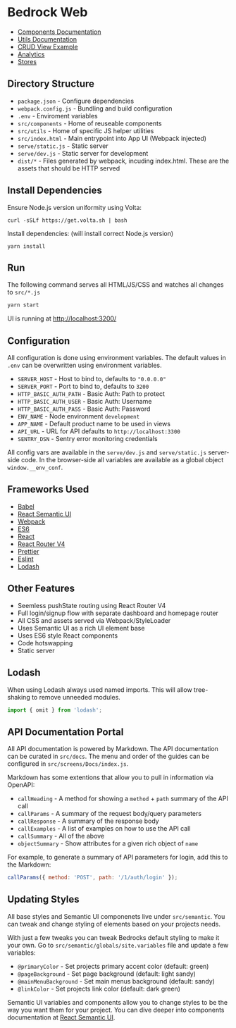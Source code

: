# Bedrock Web

- [Components Documentation](src/components)
- [Utils Documentation](src/utils)
- [CRUD View Example](src/screens/Shops/index.js)
- [Analytics](src/utils/analytics/README.md)
- [Stores](src/stores/README.md)

## Directory Structure

- `package.json` - Configure dependencies
- `webpack.config.js` - Bundling and build configuration
- `.env` - Enviroment variables
- `src/components` - Home of reuseable components
- `src/utils` - Home of specific JS helper utilities
- `src/index.html` - Main entrypoint into App UI (Webpack injected)
- `serve/static.js` - Static server
- `serve/dev.js` - Static server for development
- `dist/*` - Files generated by webpack, incuding index.html. These are the assets that should be HTTP served

## Install Dependencies

Ensure Node.js version uniformity using Volta:

```
curl -sSLf https://get.volta.sh | bash
```

Install dependencies: (will install correct Node.js version)

```
yarn install
```

## Run

The following command serves all HTML/JS/CSS and watches all changes to `src/*.js`

```bash
yarn start
```

UI is running at [http://localhost:3200/](http://localhost:3200/)

## Configuration

All configuration is done using environment variables. The default values in `.env` can be overwritten using environment variables.

- `SERVER_HOST` - Host to bind to, defaults to `"0.0.0.0"`
- `SERVER_PORT` - Port to bind to, defaults to `3200`
- `HTTP_BASIC_AUTH_PATH` - Basic Auth: Path to protect
- `HTTP_BASIC_AUTH_USER` - Basic Auth: Username
- `HTTP_BASIC_AUTH_PASS` - Basic Auth: Password
- `ENV_NAME` - Node environment `development`
- `APP_NAME` - Default product name to be used in views
- `API_URL` - URL for API defaults to `http://localhost:3300`
- `SENTRY_DSN` - Sentry error monitoring credentials

All config vars are available in the `serve/dev.js` and `serve/static.js` server-side code. In the browser-side all variables are available as a global object `window.__env_conf`.

## Frameworks Used

- [Babel](https://babeljs.io/)
- [React Semantic UI](http://react.semantic-ui.com/)
- [Webpack](http://webpack.github.io/)
- [ES6](https://babeljs.io/docs/learn-es2015/)
- [React](https://facebook.github.io/react/)
- [React Router V4](https://github.com/reactjs/react-router)
- [Prettier](https://prettier.io/)
- [Eslint](https://eslint.org/)
- [Lodash](https://lodash.com/)

## Other Features

- Seemless pushState routing using React Router V4
- Full login/signup flow with separate dashboard and homepage router
- All CSS and assets served via Webpack/StyleLoader
- Uses Semantic UI as a rich UI element base
- Uses ES6 style React components
- Code hotswapping
- Static server

## Lodash

When using Lodash always used named imports. This will allow tree-shaking to remove unneeded modules.

```js
import { omit } from 'lodash';
```

## API Documentation Portal

All API documentation is powered by Markdown. The API documentation can be curated in `src/docs`. The menu and order of the guides can be configured in `src/screens/Docs/index.js`.

Markdown has some extentions that allow you to pull in information via OpenAPI:

- `callHeading` - A method for showing a `method` + `path` summary of the API call
- `callParams` - A summary of the request body/query parameters
- `callResponse` - A summary of the response body
- `callExamples` - A list of examples on how to use the API call
- `callSummary` - All of the above
- `objectSummary` - Show attributes for a given rich object of `name`

For example, to generate a summary of API parameters for login, add this to the Markdown:

```javascript
callParams({ method: 'POST', path: '/1/auth/login' });
```

## Updating Styles

All base styles and Semantic UI componenets live under `src/semantic`. You can tweak and change styling of elements based on your projects needs.

With just a few tweaks you can tweak Bedrocks default styling to make it your own. Go to `src/semantic/globals/site.variables` file and update a few variables:

- `@primaryColor` - Set projects primary accent color (default: green)
- `@pageBackground` - Set page background (default: light sandy)
- `@mainMenuBackground` - Set main menus background (default: sandy)
- `@linkColor` - Set projects link color (default: dark green)

Semantic UI variables and components allow you to change styles to be the way you want them for your project. You can dive deeper into components documentation at [React Semantic UI](http://react.semantic-ui.com/).

